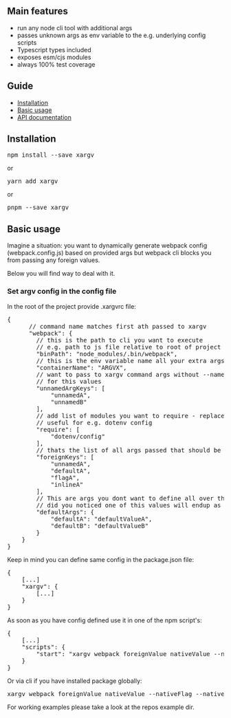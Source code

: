 [//]: # (Readme partial used by an default readme page)

## Main features

*   run any node cli tool with additional args
*   passes unknown args as env variable to the e.g. underlying config scripts
*   Typescript types included
*   exposes esm/cjs modules
*   always 100% test coverage

## Guide

*   [Installation](#installation "Installation")
*   [Basic usage](#basicusage "Basic usage")
*   [API documentation](#documentation "Documentation")

## Installation

<pre>npm install --save xargv</pre>

or

<pre>yarn add xargv</pre>

or

<pre>pnpm --save xargv</pre>

## Basic usage

Imagine a situation: you want to dynamically generate webpack config (webpack.config.js)
based on provided args but webpack cli blocks you from passing any foreign values.

Below you will find way to deal with it.

### Set argv config in the config file

In the root of the project provide .xargvrc file:
<pre>{
      // command name matches first ath passed to xargv
      "webpack": {
        // this is the path to cli you want to execute
        // e.g. path to js file relative to root of project or npm bin 
        "binPath": "node_modules/.bin/webpack",
        // this is the env variable name all your extra args will be placed in
        "containerName": "ARGVX",
        // want to pass to xargv command args without --name? Thats the map of keys
        // for this values
        "unnamedArgKeys": [
            "unnamedA",
            "unnamedB"
        ],
        // add list of modules you want to require - replaces node -r xyz
        // useful for e.g. dotenv config
        "require": [
            "dotenv/config"
        ],
        // thats the list of all args passed that should be passed as foreign vars
        "foreignKeys": [
            "unnamedA",
            "defaultA",
            "flagA",
            "inlineA"
        ],
        // This are args you dont want to define all over the package.json
        // did you noticed one of this values will endup as foreign var? Neat!
        "defaultArgs": {
            "defaultA": "defaultValueA",
            "defaultB": "defaultValueB"
        }
    }
}</pre>

Keep in mind you can define same config in the package.json file:
<pre>{
    [...]
    "xargv": {
        [...]
    }
}</pre>

As soon as you have config defined use it in one of the npm script's:
<pre>{
    [...]
    "scripts": {
        "start": "xargv webpack foreignValue nativeValue --nativeFlag --nativeInline nativeInlineValue nativeUnmatchedValue"
    }
}</pre>

Or via cli if you have installed package globally:
<pre>
xargv webpack foreignValue nativeValue --nativeFlag --nativeInline nativeInlineValue nativeUnmatchedValue
</pre>

For working examples please take a look at the repos example dir.
